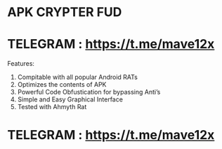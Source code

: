 # APK CRYPTER FUD
# TELEGRAM : https://t.me/mave12x

Features:
1) Compitable with all popular Android RATs
2) Optimizes the contents of APK
3) Powerful Code Obfustication for bypassing Anti’s
4) Simple and Easy Graphical Interface
5) Tested with Ahmyth Rat

# TELEGRAM : https://t.me/mave12x
